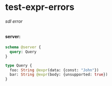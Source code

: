 # test-expr-errors

###### sdl error

#### server:

```graphql
schema @server {
  query: Query
}

type Query {
  foo: String @expr(data: {const: "John"})
  bar: String @expr(body: {unsupported: true})
}
```
